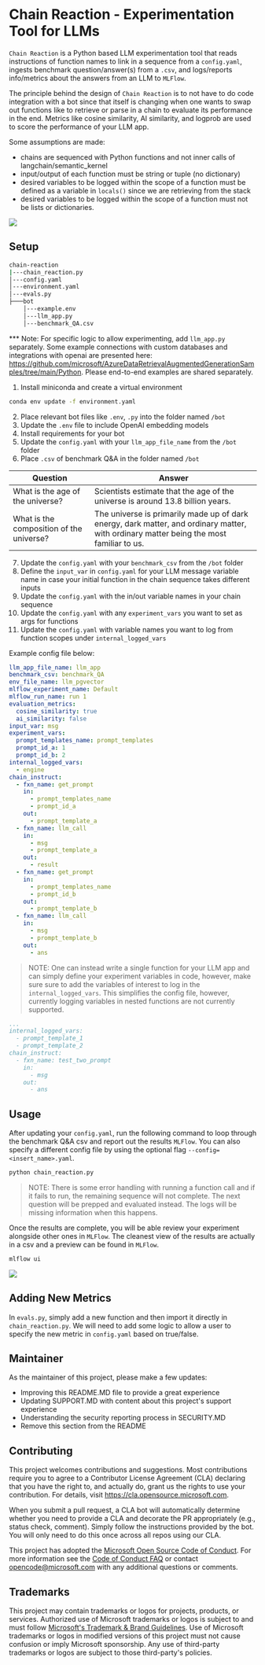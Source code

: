 # Chain Reaction - Experimentation Tool for LLMs

`Chain Reaction` is a Python based LLM experimentation tool that reads instructions of function names to link in a sequence from a `config.yaml`, ingests benchmark question/answer(s) from a `.csv`, and logs/reports info/metrics about the answers from an LLM to `MLFlow`.

The principle behind the design of `Chain Reaction` is to not have to do code integration with a bot since that itself is changing when one wants to swap out functions like to retrieve or parse in a chain to evaluate its performance in the end. Metrics like cosine similarity, AI similarity, and logprob are used to score the performance of your LLM app. 

Some assumptions are made:
- chains are sequenced with Python functions and not inner calls of langchain/semantic_kernel
- input/output of each function must be string or tuple (no dictionary)
- desired variables to be logged within the scope of a function must be defined as a variable in `locals()` since we are retrieving from the stack
- desired variables to be logged within the scope of a function must not be lists or dictionaries.

![](img/chain_reaction_design.png)

## Setup

```cmd
chain-reaction                            
|---chain_reaction.py            
│---config.yaml                  
│---environment.yaml              
│---evals.py                     
├───bot                          
    │---example.env         
    │---llm_app.py                
    │---benchmark_QA.csv         
```

*** Note: For specific logic to allow experimenting, add `llm_app.py` separately. Some example connections with custom databases and integrations with openai are presented here: https://github.com/microsoft/AzureDataRetrievalAugmentedGenerationSamples/tree/main/Python. Please end-to-end examples are shared separately. 

1. Install miniconda and create a virtual environment
```bash
conda env update -f environment.yaml
```
2. Place relevant bot files like `.env`, `.py` into the folder named `/bot`
3. Update the `.env` file to include OpenAI embedding models
4. Install requirements for your bot
5. Update the `config.yaml` with your `llm_app_file_name` from the `/bot` folder
6. Place `.csv` of benchmark Q&A in the folder named `/bot`

| Question      | Answer |
| ----------- | ----------- |
| What is the age of the universe? | Scientists estimate that the age of the universe is around 13.8 billion years. |
| What is the composition of the universe? | The universe is primarily made up of dark energy, dark matter, and ordinary matter, with ordinary matter being the most familiar to us. |

7. Update the `config.yaml` with your `benchmark_csv` from the `/bot` folder
8. Define the `input_var` in `config.yaml` for your LLM message variable name in case your initial function in the chain sequence takes different inputs
9. Update the `config.yaml` with the in/out variable names in your chain sequence
10. Update the `config.yaml` with any `experiment_vars` you want to set as args for functions
11. Update the `config.yaml` with variable names you want to log from function scopes under `internal_logged_vars`

Example config file below:
```yaml
llm_app_file_name: llm_app
benchmark_csv: benchmark_QA
env_file_name: llm_pgvector
mlflow_experiment_name: Default
mlflow_run_name: run 1
evaluation_metrics:
  cosine_similarity: true
  ai_similarity: false
input_var: msg
experiment_vars:
  prompt_templates_name: prompt_templates
  prompt_id_a: 1
  prompt_id_b: 2
internal_logged_vars:
  - engine
chain_instruct:
  - fxn_name: get_prompt
    in:
      - prompt_templates_name
      - prompt_id_a
    out:
      - prompt_template_a
  - fxn_name: llm_call
    in:
      - msg
      - prompt_template_a
    out:
      - result
  - fxn_name: get_prompt
    in:
      - prompt_templates_name
      - prompt_id_b
    out:
      - prompt_template_b
  - fxn_name: llm_call
    in:
      - msg
      - prompt_template_b
    out:
      - ans
```

> NOTE: One can instead write a single function for your LLM app and can simply define your experiment variables in code, however, make sure sure to add the variables of interest to log in the `internal_logged_vars`. This simplifies the config file, however, currently logging variables in nested functions are not currently supported.

```yaml
...
internal_logged_vars:
  - prompt_template_1
  - prompt_template_2
chain_instruct:
  - fxn_name: test_two_prompt
    in:
      - msg
    out:
      - ans
``````

## Usage

After updating your `config.yaml`, run the following command to loop through the benchmark Q&A csv and report out the results `MLFlow`. You can also specify a different config file by using the optional flag `--config=<insert_name>.yaml`.

```bash
python chain_reaction.py
```

> NOTE: There is some error handling with running a function call and if it fails to run, the remaining sequence will not complete. The next question will be prepped and evaluated instead. The logs will be missing information when this happens.

Once the results are complete, you will be able review your experiment alongside other ones in `MLFlow`. The cleanest view of the results are actually in a csv and a preview can be found in `MLFlow`.

```bash
mlflow ui
```
![](img/mlflow_dashboard.png)

## Adding New Metrics

In `evals.py`, simply add a new function and then import it directly in `chain_reaction.py`. We will need to add some logic to allow a user to specify the new metric in `config.yaml` based on true/false. 

## Maintainer

As the maintainer of this project, please make a few updates:

- Improving this README.MD file to provide a great experience
- Updating SUPPORT.MD with content about this project's support experience
- Understanding the security reporting process in SECURITY.MD
- Remove this section from the README

## Contributing

This project welcomes contributions and suggestions.  Most contributions require you to agree to a
Contributor License Agreement (CLA) declaring that you have the right to, and actually do, grant us
the rights to use your contribution. For details, visit https://cla.opensource.microsoft.com.

When you submit a pull request, a CLA bot will automatically determine whether you need to provide
a CLA and decorate the PR appropriately (e.g., status check, comment). Simply follow the instructions
provided by the bot. You will only need to do this once across all repos using our CLA.

This project has adopted the [Microsoft Open Source Code of Conduct](https://opensource.microsoft.com/codeofconduct/).
For more information see the [Code of Conduct FAQ](https://opensource.microsoft.com/codeofconduct/faq/) or
contact [opencode@microsoft.com](mailto:opencode@microsoft.com) with any additional questions or comments.

## Trademarks

This project may contain trademarks or logos for projects, products, or services. Authorized use of Microsoft 
trademarks or logos is subject to and must follow 
[Microsoft's Trademark & Brand Guidelines](https://www.microsoft.com/en-us/legal/intellectualproperty/trademarks/usage/general).
Use of Microsoft trademarks or logos in modified versions of this project must not cause confusion or imply Microsoft sponsorship.
Any use of third-party trademarks or logos are subject to those third-party's policies.

